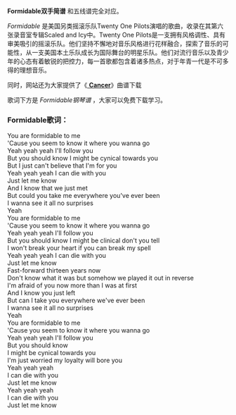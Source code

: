 

**Formidable双手简谱** 和五线谱完全对应。

_Formidable_ 是美国另类摇滚乐队Twenty One Pilots演唱的歌曲，收录在其第六张录音室专辑Scaled and
Icy中。Twenty One
Pilots是一支拥有风格调性、具有审美吸引的摇滚乐队。他们坚持不懈地对音乐风格进行花样融合，探索了音乐的可能性，从一支美国本土乐队成长为国际舞台的明星乐队。他们对流行音乐以及青少年的心态有着敏锐的把控力，每一首歌都包含着诸多热点，对于年青一代是不可多得的理想音乐。

同时，网站还为大家提供了《[ **Cancer**](Music-7217-Cancer-Twenty-One-Pilots.html
"Cancer")》曲谱下载

歌词下方是 _Formidable钢琴谱_ ，大家可以免费下载学习。

### Formidable歌词：

You are formidable to me  
'Cause you seem to know it where you wanna go  
Yeah yeah yeah I'll follow you  
But you should know I might be cynical towards you  
But I just can't believe that I'm for you  
Yeah yeah yeah I can die with you  
Just let me know  
And I know that we just met  
But could you take me everywhere you've ever been  
I wanna see it all no surprises  
Yeah  
You are formidable to me  
'Cause you seem to know it where you wanna go  
Yeah yeah yeah I'll follow you  
But you should know I might be clinical don't you tell  
I won't break your heart if you can break my spell  
Yeah yeah yeah I can die with you  
Just let me know  
Fast-forward thirteen years now  
Don't know what it was but somehow we played it out in reverse  
I'm afraid of you now more than I was at first  
And I know you just left  
But can I take you everywhere we've ever been  
I wanna see it all no surprises  
Yeah  
You are formidable to me  
'Cause you seem to know it where you wanna go  
Yeah yeah yeah I'll follow you  
But you should know  
I might be cynical towards you  
I'm just worried my loyalty will bore you  
Yeah yeah yeah  
I can die with you  
Just let me know  
Yeah yeah yeah  
I can die with you  
Just let me know

